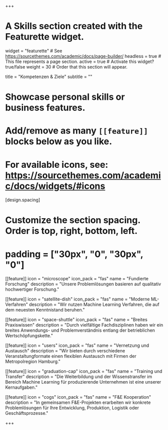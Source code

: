 +++
# A Skills section created with the Featurette widget.
widget = "featurette"  # See https://sourcethemes.com/academic/docs/page-builder/
headless = true  # This file represents a page section.
active = true  # Activate this widget? true/false
weight = 30  # Order that this section will appear.

title = "Kompetenzen & Ziele"
subtitle = ""

# Showcase personal skills or business features.
# 
# Add/remove as many `[[feature]]` blocks below as you like.
# 
# For available icons, see: https://sourcethemes.com/academic/docs/widgets/#icons



[design.spacing]
  # Customize the section spacing. Order is top, right, bottom, left.
  # padding = ["30px", "0", "30px", "0"]


[[feature]]
  icon = "microscope"
  icon_pack = "fas"
  name = "Fundierte Forschung"
  description = "Unsere Problemlösungen basieren auf qualitativ hochwertiger Forschung."


[[feature]]
  icon = "satellite-dish"
  icon_pack = "fas"
  name = "Moderne ML-Verfahren"
  description = "Wir nutzen Machine Learning Verfahren, die auf dem neuesten Kenntnistand beruhen."
  
[[feature]]
  icon = "space-shuttle"
  icon_pack = "fas"
  name = "Breites Praxiswissen"
  description = "Durch vielfältige Fachdisziplinen haben wir ein breites Anwendungs- und Problemverständnis entlang der betrieblichen Wertschöpfungskette."  
  
[[feature]]
  icon = "users"
  icon_pack = "fas"
  name = "Vernetzung und Austausch"
  description = "Wir bieten durch verschiedene Veranstaltungformate einen flexiblen Austausch mit Firmen der Metropolregion Hamburg."

[[feature]]
  icon = "graduation-cap"
  icon_pack = "fas"
  name = "Training und Transfer"
  description = "Die Weiterbildung und der Wissenstransfer im Bereich Machine Learning für produzierende Unternehmen ist eine unserer Kernaufgaben."


[[feature]]
  icon = "cogs"
  icon_pack = "fas"
  name = "F&E Kooperation"
  description = "In gemeinsamen F&E-Projekten erarbeiten wir konkrete Problemlösungen für Ihre Entwicklung, Produktion, Logistik oder Geschäftsprozesse."


+++

